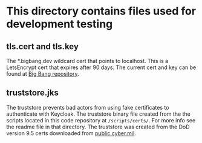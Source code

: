 # This directory contains files used for development testing

## tls.cert and tls.key
The *.bigbang.dev wildcard cert that points to localhost. This is a LetsEncrypt cert that expires after 90 days. The current cert and key can be found at [Big Bang repository](https://repo1.dso.mil/big-bang/bigbang/-/blob/master/chart/ingress-certs.yaml).

## truststore.jks
The truststore prevents bad actors from using fake certificates to authenticate with Keycloak. The truststore binary file created from the the scripts located in this code repository at `/scripts/certs/`. For more info see the readme file in that directory. The truststore was created from the DoD version 9.5 certs downloaded from [public.cyber.mil](https://public.cyber.mil/pki-pke/pkipke-document-library/). 

